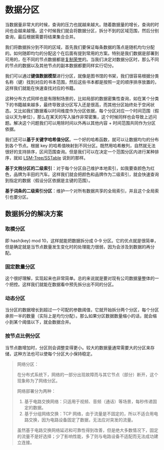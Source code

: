 # 数据分区

当数据量非常大的时候，查询的压力也就越来越大。随着数据量的增长，查询的时间也会越来越慢。这个时候我们就会将数据分区，拆分不到的区域范围，然后分别查询，最后根据需要将结果集合合并。

我们将数据拆分到不同的区域，首先我们要保证每条数据的落点是随机均匀分配的。如何随即均匀的分配这个在后面有提到常用的方案。特别是我们数据是部署到可用的，在不同的节点数据都是[复制荣誉](README.md)的。当我们决定对数据分区时，那么不同的节点的数据以及其他节点的副本数据都要同样实行切分。

我们可以通过**键值数据模型**进行分区，就像是图书馆的书架，我们很容易根据分类名称（键）找到对应的书本范围，然后这些书本都是按照一定的顺序排序放置的，这样我们就能在快速查找对应的书籍。

这种分布方式同样也是有限制场景的，比如局部的数据密集性查询，如在某个分类下的书籍越来越多，最终导致该分区写入还是很高，而其他分区始终处于空闲状态。又比如我们数据看以时间维度作为分区依据，每个分区对应一个时间范围（假设以天为单位），那么在某天的写入操作非常密集，这个时候同样也会导致上述问题。解决这个问题我们可以用除时间以外再以其他内容 + 时间范围共同作为分区依据。

我们还可以**基于关键字哈希值分区**。一个好的哈希函数，就可以让数据均匀的分布到各个节点。根据 key 的哈希值映射到不同分区。既然用哈希散列，自然就无法很好的支持排序，区间范围查询。但是我们可以在决定一个范围分区内进行某种排序，就如 [LSM-Tree/SSTable](https://github.com/MarsonShine/MS.Microservice/blob/8bffead6fbaf8339b0f90636b9c0576592dc2b49/docs/distribution-lock/time-series-database.md#日志结构的合并树lsm-tree) 说到的那样。

**基于文档分区的二级索引**：对于每个分区自己维护本地索引，如我要查颜色为红色，品牌为丰田的汽车。这样我们就会把颜色和品牌作为二级索引，就会快速查询到指定的数据（假设分区依据是主键的范围）。

**基于词条的二级索引分区**：维护一个对所有数据共享的全局索引，并且这个全局索引也要分区。

## 数据拆分的解决方案

### 取模分区

即 hash(key) mod 10，这样就能把数据拆分成 0-9 分区。它的优点就是很简单，但是确定就是当节点数量发生变化时的处理能力很弱，因为会涉及到数据的再分配。

### 固定数量分区

这个很好理解，实现起来也非常简单。总的来说就是要对现有公司数据量整体的一个把控。这样我们就能在数据看中预先拆分出不同的分区。

### 动态分区

当分区的数据增长到超过一个可配的参数阈值，它就开始拆分两个分区，每个分区承担一半的数量（实际上是均匀分配）。那么如果分区数据数量缩小的话，就会缩小到某个阈值以下，就会数据合并。

### 按节点比例分区

当节点数增加时，分区则会调整变得更小。较大的数据量通常需要大的分区来存储，这种方法也可以使每个分区大小保持稳定。

> 网络分区：
>
> 在分布式系统下，网络的一部分出现故障而与其它节点（部分）断开，这个现象称为了网络分区。
>
> 网络部署分为两种：
>
> 1. 基于电路交换网络：只适用于视频、音频（通话）等场景，每秒传递固定的数据。
> 2. 基于分组网络交换：TCP 网络，由于流量是不固定的，所以不适合用电路交换，因为电路设备固定了数据，无法应对突发的流量。
>
> 虽然基于电路交换网络延迟和可靠性得到改善，但是绝大多数情况下，固定的流量不是好选择；少了影响性能，多了则与电路设备不适配而无法成功建立连接。